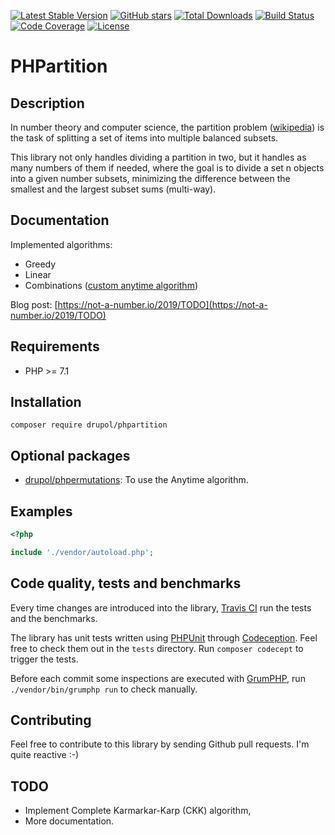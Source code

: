 [![Latest Stable Version](https://img.shields.io/packagist/v/drupol/phpartition.svg?style=flat-square)](https://packagist.org/packages/drupol/phpartition)
 [![GitHub stars](https://img.shields.io/github/stars/drupol/phpartition.svg?style=flat-square)](https://packagist.org/packages/drupol/phpartition)
 [![Total Downloads](https://img.shields.io/packagist/dt/drupol/phpartition.svg?style=flat-square)](https://packagist.org/packages/drupol/phpartition)
 [![Build Status](https://img.shields.io/travis/drupol/phpartition/master.svg?style=flat-square)](https://travis-ci.org/drupol/phpartition)
 [![Code Coverage](https://img.shields.io/scrutinizer/coverage/g/drupol/phpartition/master.svg?style=flat-square)](https://scrutinizer-ci.com/g/drupol/phpartition/?branch=master)
 [![License](https://img.shields.io/packagist/l/drupol/phpartition.svg?style=flat-square)](https://packagist.org/packages/drupol/phpartition)

# PHPartition

## Description

In number theory and computer science, the partition problem ([wikipedia](https://en.wikipedia.org/wiki/Partition_problem))
is the task of splitting a set of items into multiple balanced subsets.

This library not only handles dividing a partition in two, but it handles as many numbers of them if needed, where the
goal is to divide a set n objects into a given number subsets, minimizing the difference between the smallest and the
largest subset sums (multi-way).

## Documentation

Implemented algorithms:
* Greedy
* Linear
* Combinations ([custom anytime algorithm](https://en.wikipedia.org/wiki/Anytime_algorithm))

Blog post: [https://not-a-number.io/2019/TODO](https://not-a-number.io/2019/TODO)

## Requirements

* PHP >= 7.1

## Installation

```composer require drupol/phpartition```

## Optional packages

* [drupol/phpermutations](https://github.com/drupol/phpermutations): To use the Anytime algorithm.

## Examples

```php
<?php

include './vendor/autoload.php';


```

## Code quality, tests and benchmarks

Every time changes are introduced into the library, [Travis CI](https://travis-ci.org/drupol/phpartition/builds) run the
tests and the benchmarks.

The library has unit tests written using [PHPUnit](http://www.phpunit.de/) through [Codeception](https://codeception.com/).
Feel free to check them out in the `tests` directory. Run `composer codecept` to trigger the tests.

Before each commit some inspections are executed with [GrumPHP](https://github.com/phpro/grumphp),
run `./vendor/bin/grumphp run` to check manually.

## Contributing

Feel free to contribute to this library by sending Github pull requests. I'm quite reactive :-)

## TODO

- Implement Complete Karmarkar-Karp (CKK) algorithm,
- More documentation.
